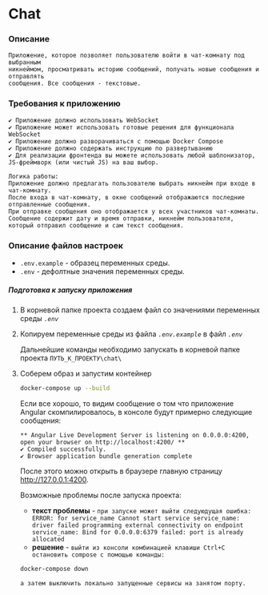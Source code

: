 # Chat

### Описание
```
Приложение, которое позволяет пользователю войти в чат-комнату под выбранным
никнеймом, просматривать историю сообщений, получать новые сообщения и отправлять
сообщения. Все сообщения - текстовые.
```

### Требования к приложению

```
✔ Приложение должно использовать WebSocket
✔ Приложение может использовать готовые решения для функционала WebSocket
✔ Приложение должно разворачиваться с помощью Docker Compose
✔ Приложение должно содержать инструкцию по развертыванию
✔ Для реализации фронтенда вы можете использовать любой шаблонизатор, JS-фреймворк (или чистый JS) на ваш выбор.

Логика работы:
Приложение должно предлагать пользователю выбрать никнейм при входе в чат-комнату.
После входа в чат-комнату, в окне сообщений отображаются последние отправленные сообщения.
При отправке сообщения оно отображается у всех участников чат-комнаты.
Сообщение содержит дату и время отправки, никнейм пользователя, который отправил сообщение и сам текст сообщения.
```

### Описание файлов настроек
* `.env.example` - образец переменных среды.
* `.env` - дефолтные значения переменных среды.

##### Подготовка к запуску приложения

1. В корневой папке проекта создаем файл со значениями переменных среды *`.env`*

2. Копируем переменные среды из файла  *`.env.example`* в файл  *`.env`*

    Дальнейшие команды необходимо запускать в корневой папке проекта
      `ПУТЬ_К_ПРОЕКТУ\chat\`
3. Соберем образ и запустим контейнер
    ```bash
    docker-compose up --build
    ```
    Если все хорошо, то видим сообщение о том что приложение Angular скомпилировалось,
    в консоле будут примерно следующие сообщения:
    ```
    ** Angular Live Development Server is listening on 0.0.0.0:4200, open your browser on http://localhost:4200/ **
    ✔ Compiled successfully.
    ✔ Browser application bundle generation complete
    ```
    После этого можно открыть в браузере главную страницу http://127.0.0.1:4200.

    Возможные проблемы после запуска проекта:
    * **текст проблемы** - `при запуске может выйти следуюдущая ошибка: ERROR: for service_name
    Cannot start service service_name: driver failed programming external connectivity on
    endpoint service_name: Bind for 0.0.0.0:6379 failed: port is already allocated
    `
    * **решение** - `выйти из консоли комбинацией клавиши Ctrl+C остановить compose с помощью команды:`
    ```bash
    docker-compose down
    ```
   `а затем выключить локально запущенные сервисы на занятом порту.`
